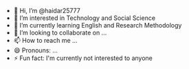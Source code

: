 - 👋 Hi, I’m @haidar25777
- 👀 I’m interested in Technology and Social Science
- 🌱 I’m currently learning English and Research Methodology
- 💞️ I’m looking to collaborate on ...
- 📫 How to reach me ...
- 😄 Pronouns: ...
- ⚡ Fun fact: I'm currently not interested to anyone

<!---
haidar25777/haidar25777 is a ✨ special ✨ repository because its `README.md` (this file) appears on your GitHub profile.
You can click the Preview link to take a look at your changes.
--->
